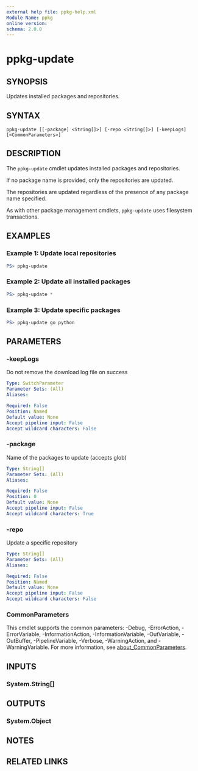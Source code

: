 ```yaml
---
external help file: ppkg-help.xml
Module Name: ppkg
online version:
schema: 2.0.0
---
```


# ppkg-update

## SYNOPSIS
Updates installed packages and repositories.

## SYNTAX

```
ppkg-update [[-package] <String[]>] [-repo <String[]>] [-keepLogs] [<CommonParameters>]
```

## DESCRIPTION
The `ppkg-update` cmdlet updates installed packages and repositories.

If no package name is provided, only the repositories are updated.

The repositories are updated regardless of the presence of any package name specified.

As with other package management cmdlets, `ppkg-update` uses filesystem transactions.

## EXAMPLES

### Example 1: Update local repositories
```powershell
PS> ppkg-update
```

### Example 2: Update all installed packages
```powershell
PS> ppkg-update *
```

### Example 3: Update specific packages
```powershell
PS> ppkg-update go python
```

## PARAMETERS

### -keepLogs
Do not remove the download log file on success

```yaml
Type: SwitchParameter
Parameter Sets: (All)
Aliases:

Required: False
Position: Named
Default value: None
Accept pipeline input: False
Accept wildcard characters: False
```

### -package
Name of the packages to update (accepts glob)

```yaml
Type: String[]
Parameter Sets: (All)
Aliases:

Required: False
Position: 0
Default value: None
Accept pipeline input: False
Accept wildcard characters: True
```

### -repo
Update a specific repository

```yaml
Type: String[]
Parameter Sets: (All)
Aliases:

Required: False
Position: Named
Default value: None
Accept pipeline input: False
Accept wildcard characters: False
```

### CommonParameters
This cmdlet supports the common parameters: -Debug, -ErrorAction, -ErrorVariable, -InformationAction, -InformationVariable, -OutVariable, -OutBuffer, -PipelineVariable, -Verbose, -WarningAction, and -WarningVariable. For more information, see [about_CommonParameters](http://go.microsoft.com/fwlink/?LinkID=113216).

## INPUTS

### System.String[]

## OUTPUTS

### System.Object
## NOTES

## RELATED LINKS
